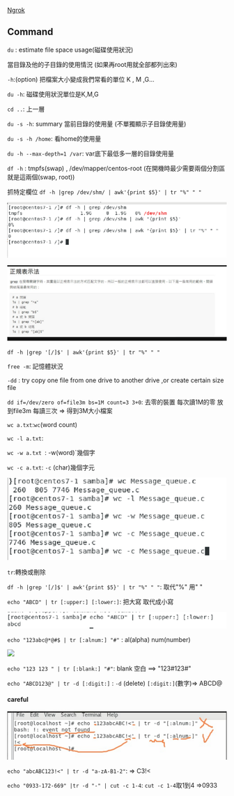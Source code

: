 [Ngrok](./Ngrok.md)

## Command

`du` : estimate file  space usage(磁碟使用狀況)

當目錄及他的子目錄的使用情況 (如果再root用就全部都列出來)

`-h`:(option)  把檔案大小變成我們常看的單位 K , M ,G...

`du -h`: 磁碟使用狀況單位是K,M,G

`cd ..`: 上一層

`du -s -h`:  summary 當前目錄的使用量 (不單獨顯示子目錄使用量) 

`du -s -h /home`: 看home的使用量

`du -h --max-depth=1 /var`: var底下最低多一層的目錄使用量

`df -h` :  tmpfs(swap) , /dev/mapper/centos-root (在開機時最少需要兩個分割區 就是這兩個(swap, root))

抓特定欄位 `df -h |grep /dev/shm/ | awk'{print $5}' | tr "%" " "`

![image-20221003152108596](/img/image-20221003152108596.png)

![image-20221003153713444](/img/image-20221003153713444.png)

`df -h |grep '[/]$' | awk'{print $5}' | tr "%" " "`

`free -m`: 記憶體狀況

`-dd` : try copy one file from one drive to another drive ,or create certain size file

`dd if=/dev/zero of=file3m bs=1M count=3 3+0`: 去零的裝置 每次讀1M的零 放到file3m 每讀三次 => 得到3M大小檔案

`wc a.txt`:`wc`(word count)

`wc -l a.txt`: 

`wc -w a.txt `: -w(word)`幾個字

`wc -c a.txt`: `-c` (char)幾個字元

![image-20221003155914298](/img/image-20221003155914298.png)

`tr`:轉換或刪除

`df -h |grep '[/]$' | awk'{print $5}' | tr "%" " "`: 取代"%" 用" "

`echo "ABCD" | tr [:upper:] [:lower:]`: 把大寫 取代成小寫

![image-20221003160256569](./img/image-20221003160256569.png)

`echo "123abc@*@#$ | tr [:alnum:] "#"` : al(alpha) num(number)

![](C:\Users\z22756392z\AppData\Roaming\Typora\typora-user-images\image-20221003160710189.png)

`echo "123 123 " | tr [:blank:] "#"`: blank 空白 ==> "123#123#"

`echo "ABCD123@" | tr -d [:digit:]` : `-d` (delete) `[:digit:]`(數字)=> ABCD@

#### careful

![image-20221003161320231](/img/image-20221003161320231.png)

`echo "abcABC123!<" | tr -d "a-zA-B1-2"`: => C3!<

`echo "0933-172-669" |tr -d "-" | cut -c 1-4`: `cut -c 1-4`取1到4 =>0933 